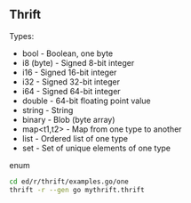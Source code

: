 Thrift
-

Types:
* bool - Boolean, one byte
* i8 (byte) - Signed 8-bit integer
* i16 - Signed 16-bit integer
* i32 - Signed 32-bit integer
* i64 - Signed 64-bit integer
* double - 64-bit floating point value
* string - String
* binary - Blob (byte array)
* map<t1,t2> - Map from one type to another
* list<t1> - Ordered list of one type
* set<t1> - Set of unique elements of one type

enum

````sh
cd ed/r/thrift/examples.go/one
thrift -r --gen go mythrift.thrift
````
